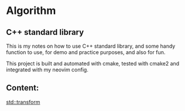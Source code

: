 # Algorithm

## C++ standard library

This is my notes on how to use C++ standard library, and some handy function to use, for
demo and practice purposes, and also for fun.

This project is built and automated with cmake, tested with cmake2 and
integrated with my neovim config.


## Content:

[std::transform](./src/std/transform.cpp)

